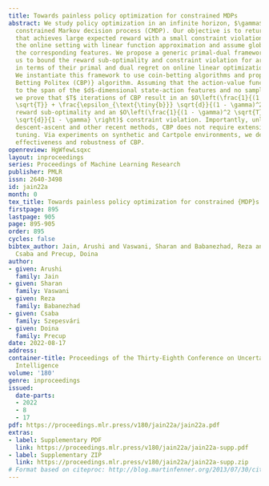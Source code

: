 ```yaml
---
title: Towards painless policy optimization for constrained MDPs
abstract: We study policy optimization in an infinite horizon, $\gamma$-discounted
  constrained Markov decision process (CMDP). Our objective is to return a policy
  that achieves large expected reward with a small constraint violation. We consider
  the online setting with linear function approximation and assume global access to
  the corresponding features. We propose a generic primal-dual framework that allows
  us to bound the reward sub-optimality and constraint violation for arbitrary algorithms
  in terms of their primal and dual regret on online linear optimization problems.
  We instantiate this framework to use coin-betting algorithms and propose the \textbf{Coin
  Betting Politex (CBP)} algorithm. Assuming that the action-value functions are $\epsilon_{\text{\tiny{b}}}$-close
  to the span of the $d$-dimensional state-action features and no sampling errors,
  we prove that $T$ iterations of CBP result in an $O\left(\frac{1}{(1 - \gamma)^3
  \sqrt{T}} + \frac{\epsilon_{\text{\tiny{b}}} \sqrt{d}}{(1 - \gamma)^2} \right)$
  reward sub-optimality and an $O\left(\frac{1}{(1 - \gamma)^2 \sqrt{T}} + \frac{\epsilon_{\text{\tiny{b}}}
  \sqrt{d}}{1 - \gamma} \right)$ constraint violation. Importantly, unlike gradient
  descent-ascent and other recent methods, CBP does not require extensive hyperparameter
  tuning. Via experiments on synthetic and Cartpole environments, we demonstrate the
  effectiveness and robustness of CBP.
openreview: HgWfewLsqxc
layout: inproceedings
series: Proceedings of Machine Learning Research
publisher: PMLR
issn: 2640-3498
id: jain22a
month: 0
tex_title: Towards painless policy optimization for constrained {MDP}s
firstpage: 895
lastpage: 905
page: 895-905
order: 895
cycles: false
bibtex_author: Jain, Arushi and Vaswani, Sharan and Babanezhad, Reza and Szepesv\'ari,
  Csaba and Precup, Doina
author:
- given: Arushi
  family: Jain
- given: Sharan
  family: Vaswani
- given: Reza
  family: Babanezhad
- given: Csaba
  family: Szepesvári
- given: Doina
  family: Precup
date: 2022-08-17
address:
container-title: Proceedings of the Thirty-Eighth Conference on Uncertainty in Artificial
  Intelligence
volume: '180'
genre: inproceedings
issued:
  date-parts:
  - 2022
  - 8
  - 17
pdf: https://proceedings.mlr.press/v180/jain22a/jain22a.pdf
extras:
- label: Supplementary PDF
  link: https://proceedings.mlr.press/v180/jain22a/jain22a-supp.pdf
- label: Supplementary ZIP
  link: https://proceedings.mlr.press/v180/jain22a/jain22a-supp.zip
# Format based on citeproc: http://blog.martinfenner.org/2013/07/30/citeproc-yaml-for-bibliographies/
---
```

